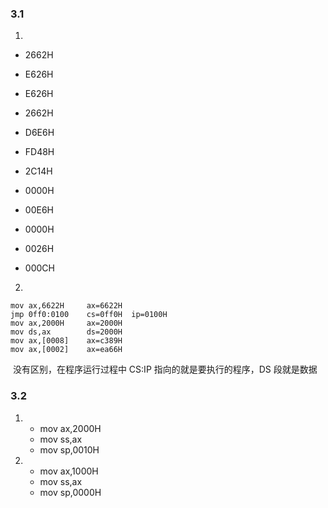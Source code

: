 ### 3.1

1. 

   * 2662H

   * E626H

   * E626H
   * 2662H
   * D6E6H
   * FD48H
   * 2C14H
   * 0000H
   * 00E6H
   * 0000H
   * 0026H
   * 000CH

2.  

   ```assembly
   mov ax,6622H     ax=6622H
   jmp 0ff0:0100    cs=0ff0H  ip=0100H
   mov ax,2000H     ax=2000H
   mov ds,ax        ds=2000H
   mov ax,[0008]    ax=c389H
   mov ax,[0002]    ax=ea66H
   ```

​		没有区别，在程序运行过程中 CS:IP 指向的就是要执行的程序，DS 段就是数据

### 3.2

1.  
   * mov ax,2000H
   * mov ss,ax
   * mov sp,0010H
2.  
   * mov ax,1000H
   * mov ss,ax
   * mov sp,0000H
